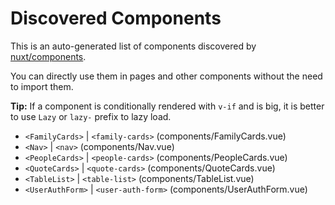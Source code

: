 # Discovered Components

This is an auto-generated list of components discovered by [nuxt/components](https://github.com/nuxt/components).

You can directly use them in pages and other components without the need to import them.

**Tip:** If a component is conditionally rendered with `v-if` and is big, it is better to use `Lazy` or `lazy-` prefix to lazy load.

- `<FamilyCards>` | `<family-cards>` (components/FamilyCards.vue)
- `<Nav>` | `<nav>` (components/Nav.vue)
- `<PeopleCards>` | `<people-cards>` (components/PeopleCards.vue)
- `<QuoteCards>` | `<quote-cards>` (components/QuoteCards.vue)
- `<TableList>` | `<table-list>` (components/TableList.vue)
- `<UserAuthForm>` | `<user-auth-form>` (components/UserAuthForm.vue)
